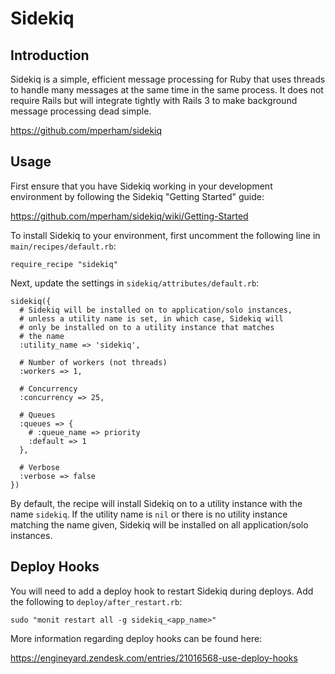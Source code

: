 # Sidekiq

## Introduction

Sidekiq is a simple, efficient message processing for Ruby that uses threads to handle many messages at the same time in the same process. It does not require Rails but will integrate tightly with Rails 3 to make background message processing dead simple.

https://github.com/mperham/sidekiq

## Usage

First ensure that you have Sidekiq working in your development environment by following the Sidekiq "Getting Started" guide:

https://github.com/mperham/sidekiq/wiki/Getting-Started

To install Sidekiq to your environment, first uncomment the following line in `main/recipes/default.rb`:

```
require_recipe "sidekiq"
```

Next, update the settings in `sidekiq/attributes/default.rb`:

```
sidekiq({
  # Sidekiq will be installed on to application/solo instances,
  # unless a utility name is set, in which case, Sidekiq will
  # only be installed on to a utility instance that matches
  # the name
  :utility_name => 'sidekiq',
  
  # Number of workers (not threads)
  :workers => 1,
  
  # Concurrency
  :concurrency => 25,
  
  # Queues
  :queues => {
    # :queue_name => priority
    :default => 1
  },
  
  # Verbose
  :verbose => false
})
```

By default, the recipe will install Sidekiq on to a utility instance with the name `sidekiq`. If the utility name is `nil` or there is no utility instance matching the name given, Sidekiq will be installed on all application/solo instances.

## Deploy Hooks

You will need to add a deploy hook to restart Sidekiq during deploys. Add the following to `deploy/after_restart.rb`:

```
sudo "monit restart all -g sidekiq_<app_name>"
```

More information regarding deploy hooks can be found here:

https://engineyard.zendesk.com/entries/21016568-use-deploy-hooks